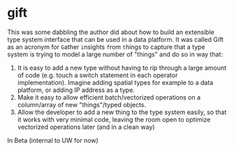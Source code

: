 # gift
This was some dabbling the author did about how to build an extensible type system interface that can be used in a data platform. It was called Gift as an acronym for `G`ather `i`nsights `f`rom `t`hings to capture that a type system is trying to model a large number of "things" and do so in way that: 
1. It is easy to add a new type without having to rip through a large amount of code (e.g. touch a switch statement in each operator implementation). Imagine adding spatial types for example to a data platform, or adding IP address as a type. 
2. Make it easy to allow efficient batch/vectorized operations on a column/array of new "things"/typed objects. 
3. Allow the developer to add a new thing to the type system easily, so that it works with very minimal code, leaving the room open to optimize vectorized operations later (and in a clean way)

In Beta (internal to UW for now)
